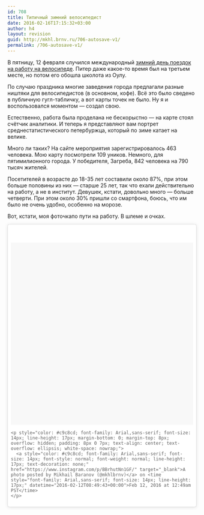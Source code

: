 ```yaml
---
id: 708
title: Типичный зимний велосипедист
date: 2016-02-16T17:15:32+03:00
author: h4
layout: revision
guid: http://mkhl.brnv.ru/706-autosave-v1/
permalink: /706-autosave-v1/
---
```

В пятницу, 12 февраля случился международный [зимний день поездок на работу на велосипеде](http://winterbiketoworkday.org/ru/). Питер даже какое-то время был на третьем месте, но потом его обошла школота из Оулу.

По случаю праздника многие заведения города предлагали разные ништяки для велосипедистов (в основном, кофе). Всё это было сведено в публичную гугл-табличку, а вот карты точек не было. Ну я и воспользовался моментом &#8212; создал свою.

Естественно, работа была проделана не бескорыстно &#8212; на карте стоял счётчик аналитики. И теперь я представляют вам портрет среднестатистического петербуржца, который по зиме катает на велике.

Много ли таких? На сайте мероприятия зарегистрировалось 463 человека. Мою карту посмотрели 109 уников. Немного, для пятимилионного города. У победителя, Загреба, 842 человека на 790 тысяч жителей.

Посетителей в возрасте до 18-35 лет составили около 87%, при этом больше половины из них &#8212; старше 25 лет, так что ехали действительно на работу, а не в институт. Девушек, кстати, довольно много &#8212; больше четверти. При этом около 30% пришли со смартфона, боюсь, что им было не очень удобно, особенно на морозе.

Вот, кстати, моя фоточкапо пути на работу. В шлеме и очках.

<blockquote class="instagram-media" style="background: #FFF; border: 0; border-radius: 3px; box-shadow: 0 0 1px 0 rgba(0,0,0,0.5),0 1px 10px 0 rgba(0,0,0,0.15); margin: 1px; max-width: 658px; padding: 0; width: calc(100% - 2px);" data-instgrm-version="6">
  <div style="padding: 8px;">
    <div style="background: #F8F8F8; line-height: 0; margin-top: 40px; padding: 50.0% 0; text-align: center; width: 100%;">
    </div>
    
    <p style="color: #c9c8cd; font-family: Arial,sans-serif; font-size: 14px; line-height: 17px; margin-bottom: 0; margin-top: 8px; overflow: hidden; padding: 8px 0 7px; text-align: center; text-overflow: ellipsis; white-space: nowrap;">
      <a style="color: #c9c8cd; font-family: Arial,sans-serif; font-size: 14px; font-style: normal; font-weight: normal; line-height: 17px; text-decoration: none;" href="https://www.instagram.com/p/BBrhutNn1GF/" target="_blank">A photo posted by Mikhail Baranov (@mkhlbrnv)</a> on <time style="font-family: Arial,sans-serif; font-size: 14px; line-height: 17px;" datetime="2016-02-12T08:49:43+00:00">Feb 12, 2016 at 12:49am PST</time>
    </p>
  </div>
</blockquote>